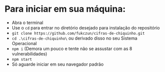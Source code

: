# Para iniciar em sua máquina:

* Abra o terminal
* Use o ```cd``` para entrar no diretório desejado para instalação do repositório
* ```git clone https://github.com/fukczun/cifras-de-chiquinho.git```
* ```cd .\cifras-de-chiquinho\``` ou derivado disso no seu Sistema Operacional
* ```npm i``` (Demora um pouco e tente não se assustar com as 8 vulnerabilidades)
* ```npm start```
* Só aguarde iniciar em seu navegador padrão
